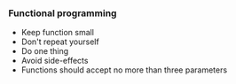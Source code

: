 ### Functional programming

- Keep function small
- Don't repeat yourself
- Do one thing
- Avoid side-effects
- Functions should accept no more than three parameters

